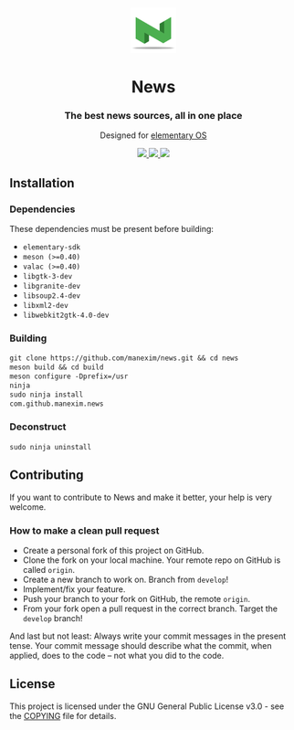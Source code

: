 <div align="center">
  <span align="center"> <img width="80" height="80" class="center" src="data/icons/com.github.manexim.news.svg" alt="Icon"></span>
  <h1 align="center">News</h1>
  <h3 align="center">The best news sources, all in one place</h3>
  <p align="center">Designed for <a href="https://elementary.io">elementary OS</a></p>
</div>

<p align="center">
  <a href="https://travis-ci.org/manexim/news">
    <img src="https://img.shields.io/travis/manexim/news.svg">
  </a>
  <a href="https://github.com/manexim/news/releases/">
    <img src="https://img.shields.io/github/release/manexim/news.svg">
  </a>
  <a href="https://github.com/manexim/news/blob/master/COPYING">
    <img src="https://img.shields.io/github/license/manexim/news.svg">
  </a>
</p>

## Installation

### Dependencies

These dependencies must be present before building:

-   `elementary-sdk`
-   `meson (>=0.40)`
-   `valac (>=0.40)`
-   `libgtk-3-dev`
-   `libgranite-dev`
-   `libsoup2.4-dev`
-   `libxml2-dev`
-   `libwebkit2gtk-4.0-dev`

### Building

```
git clone https://github.com/manexim/news.git && cd news
meson build && cd build
meson configure -Dprefix=/usr
ninja
sudo ninja install
com.github.manexim.news
```

### Deconstruct

```
sudo ninja uninstall
```

## Contributing

If you want to contribute to News and make it better, your help is very welcome.

### How to make a clean pull request

-   Create a personal fork of this project on GitHub.
-   Clone the fork on your local machine. Your remote repo on GitHub is called `origin`.
-   Create a new branch to work on. Branch from `develop`!
-   Implement/fix your feature.
-   Push your branch to your fork on GitHub, the remote `origin`.
-   From your fork open a pull request in the correct branch. Target the `develop` branch!

And last but not least: Always write your commit messages in the present tense.
Your commit message should describe what the commit, when applied, does to the code – not what you did to the code.

## License

This project is licensed under the GNU General Public License v3.0 - see the [COPYING](COPYING) file for details.
